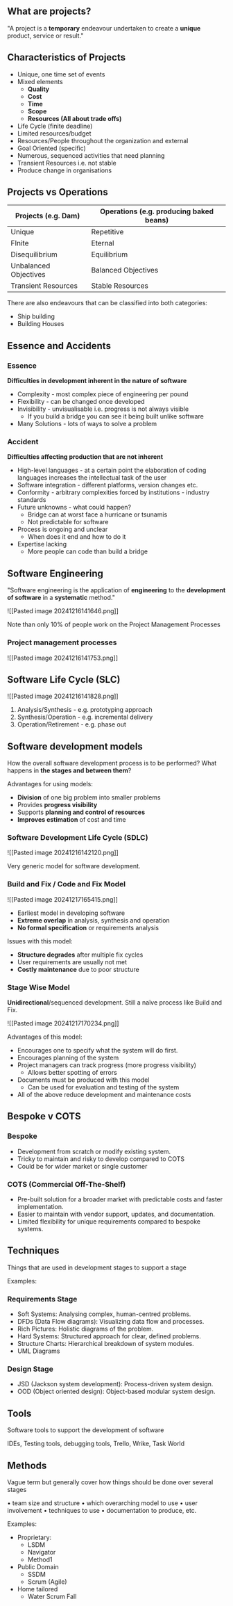 


## What are projects?

"A project is a **temporary** endeavour undertaken to create a **unique** product, service or result."
## Characteristics of Projects

- Unique, one time set of events
- Mixed elements
	- **Quality**
	- **Cost**
	- **Time**
	- **Scope**
	- **Resources (All about trade offs)**
- Life Cycle (finite deadline)
- Limited resources/budget
- Resources/People throughout the organization and external
- Goal Oriented (specific)
- Numerous, sequenced activities that need planning
- Transient Resources i.e. not stable
- Produce change in organisations

## Projects vs Operations

| **Projects** (e.g. Dam) | **Operations** (e.g. producing baked beans) |
| ----------------------- | ------------------------------------------- |
| Unique                  | Repetitive                                  |
| FInite                  | Eternal                                     |
| Disequilibrium          | Equilibrium                                 |
| Unbalanced Objectives   | Balanced Objectives                         |
| Transient Resources     | Stable Resources                            |

There are also endeavours that can be classified into both categories:

- Ship building
- Building Houses

## Essence and Accidents

### Essence

**Difficulties in development inherent in the nature of software**

- Complexity - most complex piece of engineering per pound
- Flexibility - can be changed once developed
- Invisibility - unvisualisable i.e. progress is not always visible
	- If you build a bridge you can see it being built unlike software
- Many Solutions - lots of ways to solve a problem

### Accident 

**Difficulties affecting production that are not inherent**

- High-level languages - at a certain point the elaboration of coding languages increases the intellectual task of the user
- Software integration - different platforms, version changes etc.
- Conformity - arbitrary complexities forced by institutions - industry standards
- Future unknowns - what could happen?
	- Bridge can at worst face a hurricane or tsunamis
	- Not predictable for software
- Process is ongoing and unclear
	- When does it end and how to do it
- Expertise lacking 
	- More people can code than build a bridge

## Software Engineering

"Software engineering is the application of **engineering**
to the **development of software** in a **systematic** method."

![[Pasted image 20241216141646.png]]

Note than only 10% of people work on the Project Management Processes

### Project management processes

![[Pasted image 20241216141753.png]]

## Software Life Cycle (SLC)

![[Pasted image 20241216141828.png]]

1. Analysis/Synthesis - e.g. prototyping approach
2. Synthesis/Operation - e.g. incremental delivery
3. Operation/Retirement - e.g. phase out

## Software development models

How the overall software development process is to be performed? What happens in **the stages and between them**?

Advantages for using models:

- **Division** of one big problem into smaller problems
- Provides **progress visibility**
- Supports **planning and control of resources**
- **Improves estimation** of cost and time

### Software Development Life Cycle (SDLC)

![[Pasted image 20241216142120.png]]

Very generic model for software development. 

### Build and Fix / Code and Fix Model

![[Pasted image 20241217165415.png]]

- Earliest model in developing software
- **Extreme overlap** in analysis, synthesis and operation
- **No formal specification** or requirements analysis

Issues with this model:

- **Structure degrades** after multiple fix cycles
- User requirements are usually not met
- **Costly maintenance** due to poor structure

### Stage Wise Model

**Unidirectional**/sequenced development. Still a naïve process like Build and Fix.

![[Pasted image 20241217170234.png]]

Advantages of this model:

- Encourages one to specify what the system will do first.
- Encourages planning of the system
- Project managers can track progress (more progress visibility)
	- Allows better spotting of errors
- Documents must be produced with this model
	- Can be used for evaluation and testing of the system
- All of the above reduce development and maintenance costs

## Bespoke v COTS

### Bespoke

- Development from scratch or modify existing system.
- Tricky to maintain and risky to develop compared to COTS
- Could be for wider market or single customer

### COTS (Commercial Off-The-Shelf)

- Pre-built solution for a broader market with predictable costs and faster implementation.
- Easier to maintain with vendor support, updates, and documentation.
- Limited flexibility for unique requirements compared to bespoke systems.

## Techniques

Things that are used in development stages to support a stage

Examples:
### Requirements Stage

- Soft Systems: Analysing complex, human-centred problems.
- DFDs (Data Flow diagrams): Visualizing data flow and processes.
- Rich Pictures: Holistic diagrams of the problem.
- Hard Systems: Structured approach for clear, defined problems.
- Structure Charts: Hierarchical breakdown of system modules.
- UML Diagrams

### Design Stage

- JSD (Jackson system development): Process-driven system design.
- OOD (Object oriented design): Object-based modular system design.

## Tools

Software tools to support the development of software

IDEs, Testing tools, debugging tools, Trello, Wrike, Task World

## Methods

Vague term but generally cover how things should be done over several stages 

• team size and structure
• which overarching model to use
• user involvement
• techniques to use
• documentation to produce, etc.

Examples:

- Proprietary:
	- LSDM
	- Navigator
	- Method1
- Public Domain
	- SSDM
	- Scrum (Agile)
- Home tailored
	- Water Scrum Fall


